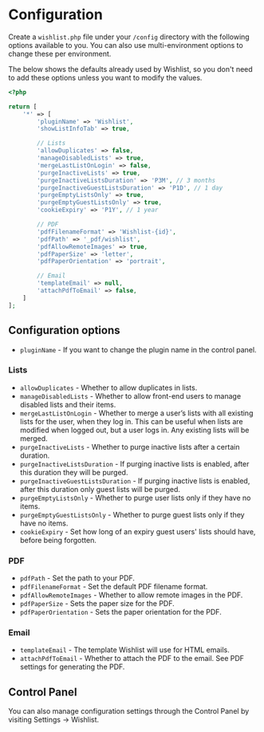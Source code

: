 # Configuration
Create a `wishlist.php` file under your `/config` directory with the following options available to you. You can also use multi-environment options to change these per environment.

The below shows the defaults already used by Wishlist, so you don't need to add these options unless you want to modify the values.

```php
<?php

return [
    '*' => [
        'pluginName' => 'Wishlist',
        'showListInfoTab' => true,

        // Lists
        'allowDuplicates' => false,
        'manageDisabledLists' => true,
        'mergeLastListOnLogin' => false,
        'purgeInactiveLists' => true,
        'purgeInactiveListsDuration' => 'P3M', // 3 months
        'purgeInactiveGuestListsDuration' => 'P1D', // 1 day
        'purgeEmptyListsOnly' => true,
        'purgeEmptyGuestListsOnly' => true,
        'cookieExpiry' => 'P1Y', // 1 year

        // PDF
        'pdfFilenameFormat' => 'Wishlist-{id}',
        'pdfPath' => '_pdf/wishlist',
        'pdfAllowRemoteImages' => true,
        'pdfPaperSize' => 'letter',
        'pdfPaperOrientation' => 'portrait',

        // Email
        'templateEmail' => null,
        'attachPdfToEmail' => false,
    ]
];
```

## Configuration options
- `pluginName` - If you want to change the plugin name in the control panel.

### Lists
- `allowDuplicates` - Whether to allow duplicates in lists.
- `manageDisabledLists` - Whether to allow front-end users to manage disabled lists and their items.
- `mergeLastListOnLogin` - Whether to merge a user’s lists with all existing lists for the user, when they log in. This can be useful when lists are modified when logged out, but a user logs in. Any existing lists will be merged.
- `purgeInactiveLists` - Whether to purge inactive lists after a certain duration.
- `purgeInactiveListsDuration` - If purging inactive lists is enabled, after this duration they will be purged.
- `purgeInactiveGuestListsDuration` - If purging inactive lists is enabled, after this duration only guest lists will be purged.
- `purgeEmptyListsOnly` - Whether to purge user lists only if they have no items.
- `purgeEmptyGuestListsOnly` - Whether to purge guest lists only if they have no items.
- `cookieExpiry` - Set how long of an expiry guest users' lists should have, before being forgotten.

### PDF
- `pdfPath` - Set the path to your PDF.
- `pdfFilenameFormat` - Set the default PDF filename format.
- `pdfAllowRemoteImages` - Whether to allow remote images in the PDF.
- `pdfPaperSize` - Sets the paper size for the PDF.
- `pdfPaperOrientation` - Sets the paper orientation for the PDF.

### Email
- `templateEmail` - The template Wishlist will use for HTML emails.
- `attachPdfToEmail` - Whether to attach the PDF to the email. See PDF settings for generating the PDF.

## Control Panel
You can also manage configuration settings through the Control Panel by visiting Settings → Wishlist.
